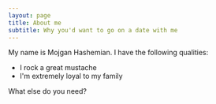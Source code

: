 ```yaml
---
layout: page
title: About me
subtitle: Why you'd want to go on a date with me
---
```


My name is Mojgan Hashemian. I have the following qualities:

- I rock a great mustache
- I'm extremely loyal to my family

What else do you need?



